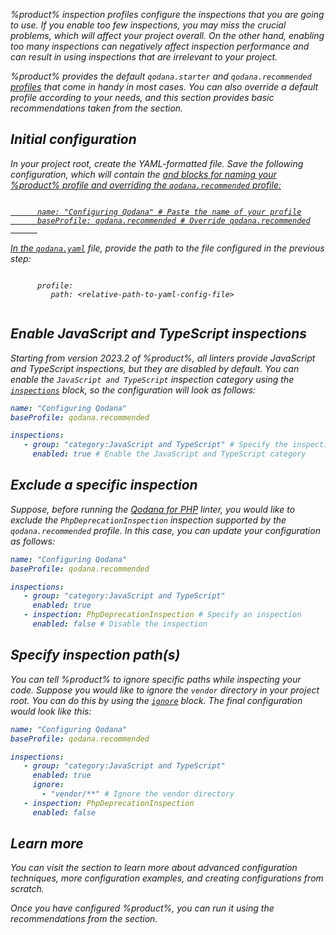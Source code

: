[//]: # (title: Configure Qodana your own way)

<var name="wiki-glob" value="https://en.wikipedia.org/wiki/Glob_(programming)"/>
<var name="idea-scopes" value="https://www.jetbrains.com/help/idea/scope-language-syntax-reference.html"/>

%product% inspection profiles configure the inspections that you are going to use. If you enable too few inspections, you may 
miss the crucial problems, which will affect your project overall. On the other hand, enabling too many inspections 
can negatively affect inspection performance and can result in using inspections that are irrelevant to your project. 

%product% provides the default `qodana.starter` and `qodana.recommended` [profiles](inspection-profiles.md#Default+profiles) that come in handy in most 
cases. You can also override a default profile according to your needs, and this section provides basic recommendations 
taken from the [](custom-profiles.md) section.

## Initial configuration

<procedure>
   <step>
      <p>In your project root, create the YAML-formatted file. Save the following configuration, which 
    will contain the <a href="custom-profiles.md" anchor="name"/> and <a href="custom-profiles.md" anchor="baseProfile"/> 
blocks for naming your %product% profile and overriding the <code>qodana.recommended</code> profile:</p>
      <code style="block" lang="yaml">
      name: "Configuring Qodana" # Paste the name of your profile
      baseProfile: qodana.recommended # Override qodana.recommended
      </code>
   </step>
   <step>
      <p>In the <a href="qodana-yaml.md"><code>qodana.yaml</code></a> file, provide the path to the file configured in the previous step:</p> 
      <code style="block" lang="yaml">
      profile:
         path: &lt;relative-path-to-yaml-config-file&gt;
      </code>
   </step>
</procedure>

## Enable JavaScript and TypeScript inspections

Starting from version 2023.2 of %product%, all linters provide JavaScript and TypeScript inspections, but they are 
disabled by default. You can enable the `JavaScript and TypeScript` inspection category using the 
[`inspections`](custom-profiles.md#inspections-group) block, so the configuration will look as follows:

```yaml
name: "Configuring Qodana" 
baseProfile: qodana.recommended

inspections:
   - group: "category:JavaScript and TypeScript" # Specify the inspection category
     enabled: true # Enable the JavaScript and TypeScript category
```

## Exclude a specific inspection

Suppose, before running the [Qodana for PHP](qodana-php.md) linter, you would like to exclude the `PhpDeprecationInspection` 
inspection supported by the `qodana.recommended` profile. In this case, you can update your configuration as follows:

```yaml
name: "Configuring Qodana"
baseProfile: qodana.recommended

inspections:
   - group: "category:JavaScript and TypeScript"
     enabled: true
   - inspection: PhpDeprecationInspection # Specify an inspection
     enabled: false # Disable the inspection
```

## Specify inspection path(s)

You can tell %product% to ignore specific paths while inspecting your code. Suppose you would like to ignore the 
`vendor` directory in your project root. You can do this by using the [`ignore`](custom-profiles.md#inspections-group) block. The final 
configuration would look like this:

```yaml
name: "Configuring Qodana"
baseProfile: qodana.recommended

inspections:
   - group: "category:JavaScript and TypeScript"
     enabled: true
     ignore:
       - "vendor/**" # Ignore the vendor directory
   - inspection: PhpDeprecationInspection
     enabled: false
```

## Learn more

You can visit the [](custom-profiles.md) section to learn more about advanced configuration techniques, more configuration examples, 
and creating configurations from scratch.

Once you have configured %product%, you can run it using the recommendations from the [](Quick-start.xml) section.
